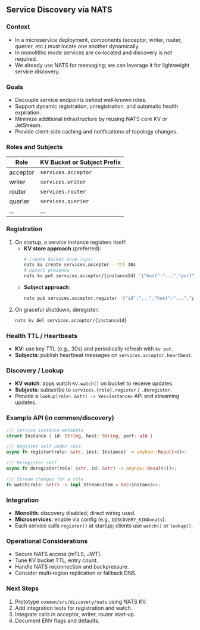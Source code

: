 ## Service Discovery via NATS

### Context
- In a microservice deployment, components (acceptor, writer, router, querier, etc.) must locate one another dynamically.
- In monolithic mode services are co‑located and discovery is not required.
- We already use NATS for messaging; we can leverage it for lightweight service discovery.

### Goals
- Decouple service endpoints behind well‑known roles.
- Support dynamic registration, unregistration, and automatic health expiration.
- Minimize additional infrastructure by reusing NATS core KV or JetStream.
- Provide client‑side caching and notifications of topology changes.

### Roles and Subjects
| Role      | KV Bucket or Subject Prefix       |
|-----------|-----------------------------------|
| acceptor  | `services.acceptor`               |
| writer    | `services.writer`                 |
| router    | `services.router`                 |
| querier   | `services.querier`                |
| ...       | ...                               |

### Registration
1. On startup, a service instance registers itself:
   - **KV store approach** (preferred):
     ```bash
     # Create bucket once (ops)
     nats kv create services.acceptor --ttl 30s
     # Upsert presence
     nats kv put services.acceptor/{instanceId} '{"host":"...","port":...}'
     ```
   - **Subject approach**:
     ```bash
     nats pub services.acceptor.register '{"id":"...","host":"...","port":...}'
     ```
2. On graceful shutdown, deregister:
   ```bash
   nats kv del services.acceptor/{instanceId}
   ```

### Health TTL / Heartbeats
- **KV**: use key TTL (e.g., 30s) and periodically refresh with `kv put`.
- **Subjects**: publish heartbeat messages on `services.acceptor.heartbeat`.

### Discovery / Lookup
- **KV watch**: apps watch `KV.watch()` on bucket to receive updates.
- **Subjects**: subscribe to `services.{role}.register` / `.deregister`.
- Provide a `lookup(role: &str) -> Vec<Instance>` API and streaming updates.

### Example API (in common/discovery)
```rust
/// Service instance metadata
struct Instance { id: String, host: String, port: u16 }

/// Register self under role
async fn register(role: &str, inst: Instance) -> anyhow::Result<()>;

/// Deregister self
async fn deregister(role: &str, id: &str) -> anyhow::Result<()>;

/// Stream changes for a role
fn watch(role: &str) -> impl Stream<Item = Vec<Instance>>;
```

### Integration
- **Monolith**: discovery disabled; direct wiring used.
- **Microservices**: enable via config (e.g., `DISCOVERY_KIND=nats`).
- Each service calls `register()` at startup; clients use `watch()` or `lookup()`.

### Operational Considerations
- Secure NATS access (mTLS, JWT).
- Tune KV bucket TTL, entry count.
- Handle NATS reconnection and backpressure.
- Consider multi‑region replication or fallback DNS.

### Next Steps
1. Prototype `common/src/discovery/nats` using NATS KV.
2. Add integration tests for registration and watch.
3. Integrate calls in acceptor, writer, router start‑up.
4. Document ENV flags and defaults.
